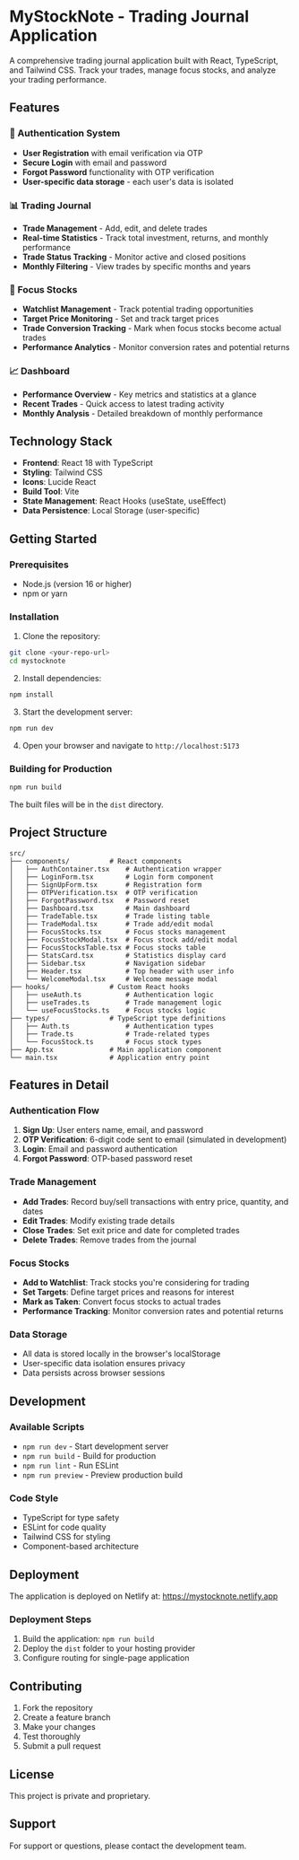 # MyStockNote - Trading Journal Application

A comprehensive trading journal application built with React, TypeScript, and Tailwind CSS. Track your trades, manage focus stocks, and analyze your trading performance.

## Features

### 🔐 Authentication System
- **User Registration** with email verification via OTP
- **Secure Login** with email and password
- **Forgot Password** functionality with OTP verification
- **User-specific data storage** - each user's data is isolated

### 📊 Trading Journal
- **Trade Management** - Add, edit, and delete trades
- **Real-time Statistics** - Track total investment, returns, and monthly performance
- **Trade Status Tracking** - Monitor active and closed positions
- **Monthly Filtering** - View trades by specific months and years

### 🎯 Focus Stocks
- **Watchlist Management** - Track potential trading opportunities
- **Target Price Monitoring** - Set and track target prices
- **Trade Conversion Tracking** - Mark when focus stocks become actual trades
- **Performance Analytics** - Monitor conversion rates and potential returns

### 📈 Dashboard
- **Performance Overview** - Key metrics and statistics at a glance
- **Recent Trades** - Quick access to latest trading activity
- **Monthly Analysis** - Detailed breakdown of monthly performance

## Technology Stack

- **Frontend**: React 18 with TypeScript
- **Styling**: Tailwind CSS
- **Icons**: Lucide React
- **Build Tool**: Vite
- **State Management**: React Hooks (useState, useEffect)
- **Data Persistence**: Local Storage (user-specific)

## Getting Started

### Prerequisites
- Node.js (version 16 or higher)
- npm or yarn

### Installation

1. Clone the repository:
```bash
git clone <your-repo-url>
cd mystocknote
```

2. Install dependencies:
```bash
npm install
```

3. Start the development server:
```bash
npm run dev
```

4. Open your browser and navigate to `http://localhost:5173`

### Building for Production

```bash
npm run build
```

The built files will be in the `dist` directory.

## Project Structure

```
src/
├── components/          # React components
│   ├── AuthContainer.tsx    # Authentication wrapper
│   ├── LoginForm.tsx        # Login form component
│   ├── SignUpForm.tsx       # Registration form
│   ├── OTPVerification.tsx  # OTP verification
│   ├── ForgotPassword.tsx   # Password reset
│   ├── Dashboard.tsx        # Main dashboard
│   ├── TradeTable.tsx       # Trade listing table
│   ├── TradeModal.tsx       # Trade add/edit modal
│   ├── FocusStocks.tsx      # Focus stocks management
│   ├── FocusStockModal.tsx  # Focus stock add/edit modal
│   ├── FocusStocksTable.tsx # Focus stocks table
│   ├── StatsCard.tsx        # Statistics display card
│   ├── Sidebar.tsx          # Navigation sidebar
│   ├── Header.tsx           # Top header with user info
│   └── WelcomeModal.tsx     # Welcome message modal
├── hooks/               # Custom React hooks
│   ├── useAuth.ts           # Authentication logic
│   ├── useTrades.ts         # Trade management logic
│   └── useFocusStocks.ts    # Focus stocks logic
├── types/               # TypeScript type definitions
│   ├── Auth.ts              # Authentication types
│   ├── Trade.ts             # Trade-related types
│   └── FocusStock.ts        # Focus stock types
├── App.tsx              # Main application component
└── main.tsx             # Application entry point
```

## Features in Detail

### Authentication Flow
1. **Sign Up**: User enters name, email, and password
2. **OTP Verification**: 6-digit code sent to email (simulated in development)
3. **Login**: Email and password authentication
4. **Forgot Password**: OTP-based password reset

### Trade Management
- **Add Trades**: Record buy/sell transactions with entry price, quantity, and dates
- **Edit Trades**: Modify existing trade details
- **Close Trades**: Set exit price and date for completed trades
- **Delete Trades**: Remove trades from the journal

### Focus Stocks
- **Add to Watchlist**: Track stocks you're considering for trading
- **Set Targets**: Define target prices and reasons for interest
- **Mark as Taken**: Convert focus stocks to actual trades
- **Performance Tracking**: Monitor conversion rates and potential returns

### Data Storage
- All data is stored locally in the browser's localStorage
- User-specific data isolation ensures privacy
- Data persists across browser sessions

## Development

### Available Scripts
- `npm run dev` - Start development server
- `npm run build` - Build for production
- `npm run lint` - Run ESLint
- `npm run preview` - Preview production build

### Code Style
- TypeScript for type safety
- ESLint for code quality
- Tailwind CSS for styling
- Component-based architecture

## Deployment

The application is deployed on Netlify at: https://mystocknote.netlify.app

### Deployment Steps
1. Build the application: `npm run build`
2. Deploy the `dist` folder to your hosting provider
3. Configure routing for single-page application

## Contributing

1. Fork the repository
2. Create a feature branch
3. Make your changes
4. Test thoroughly
5. Submit a pull request

## License

This project is private and proprietary.

## Support

For support or questions, please contact the development team.